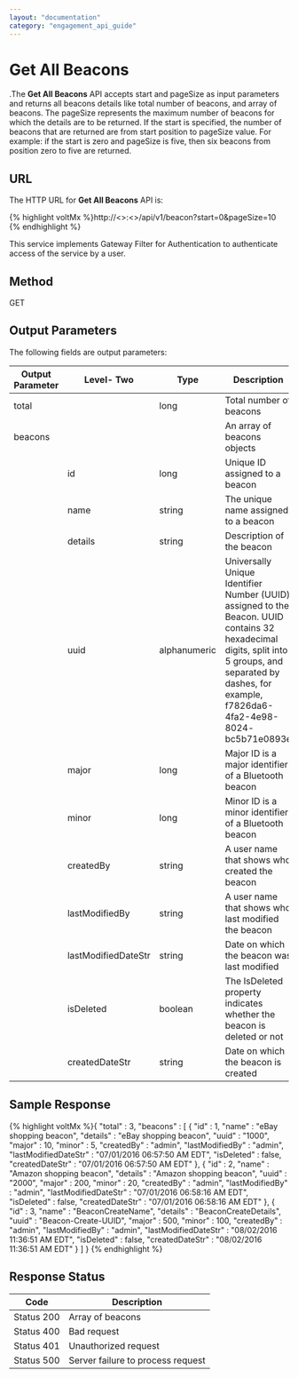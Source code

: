 ```yaml
---
layout: "documentation"
category: "engagement_api_guide"
---
```


# Get All Beacons

.The **Get All Beacons** API accepts start and pageSize as input parameters and returns all beacons details like total number of beacons, and array of beacons. The pageSize represents the maximum number of beacons for which the details are to be returned. If the start is specified, the number of beacons that are returned are from start position to pageSize value. For example: if the start is zero and pageSize is five, then six beacons from position zero to five are returned.

## URL

The HTTP URL for **Get All Beacons** API is:

{% highlight voltMx %}http://<<host>>:<<port>>/api/v1/beacon?start=0&pageSize=10
{% endhighlight %}

This service implements Gateway Filter for Authentication to authenticate access of the service by a user.

## Method

GET

## Output Parameters

The following fields are output parameters:

| Output Parameter | Level- Two          | Type         | Description                                                                                                                                                                                               |
| ---------------- | ------------------- | ------------ | --------------------------------------------------------------------------------------------------------------------------------------------------------------------------------------------------------- |
| total            |                     | long         | Total number of beacons                                                                                                                                                                                   |
| beacons          |                     |              | An array of beacons objects                                                                                                                                                                               |
|                  | id                  | long         | Unique ID assigned to a beacon                                                                                                                                                                            |
|                  | name                | string       | The unique name assigned to a beacon                                                                                                                                                                      |
|                  | details             | string       | Description of the beacon                                                                                                                                                                                 |
|                  | uuid                | alphanumeric | Universally Unique Identifier Number (UUID) assigned to the Beacon. UUID contains 32 hexadecimal digits, split into 5 groups, and separated by dashes, for example, f7826da6-4fa2-4e98-8024- bc5b71e0893e |
|                  | major               | long         | Major ID is a major identifier of a Bluetooth beacon                                                                                                                                                      |
|                  | minor               | long         | Minor ID is a minor identifier of a Bluetooth beacon                                                                                                                                                      |
|                  | createdBy           | string       | A user name that shows who created the beacon                                                                                                                                                             |
|                  | lastModifiedBy      | string       | A user name that shows who last modified the beacon                                                                                                                                                       |
|                  | lastModifiedDateStr | string       | Date on which the beacon was last modified                                                                                                                                                                |
|                  | isDeleted           | boolean      | The IsDeleted property indicates whether the beacon is deleted or not                                                                                                                                     |
|                  | createdDateStr      | string       | Date on which the beacon is created                                                                                                                                                                       |

## Sample Response

{% highlight voltMx %}{
"total" : 3,
"beacons" : [ {
"id" : 1,
"name" : "eBay shopping beacon",
"details" : "eBay shopping beacon",
"uuid" : "1000",
"major" : 10,
"minor" : 5,
"createdBy" : "admin",
"lastModifiedBy" : "admin",
"lastModifiedDateStr" : "07/01/2016 06:57:50 AM EDT",
"isDeleted" : false,
"createdDateStr" : "07/01/2016 06:57:50 AM EDT"
}, {
"id" : 2,
"name" : "Amazon shopping beacon",
"details" : "Amazon shopping beacon",
"uuid" : "2000",
"major" : 200,
"minor" : 20,
"createdBy" : "admin",
"lastModifiedBy" : "admin",
"lastModifiedDateStr" : "07/01/2016 06:58:16 AM EDT",
"isDeleted" : false,
"createdDateStr" : "07/01/2016 06:58:16 AM EDT"
}, {
"id" : 3,
"name" : "BeaconCreateName",
"details" : "BeaconCreateDetails",
"uuid" : "Beacon-Create-UUID",
"major" : 500,
"minor" : 100,
"createdBy" : "admin",
"lastModifiedBy" : "admin",
"lastModifiedDateStr" : "08/02/2016 11:36:51 AM EDT",
"isDeleted" : false,
"createdDateStr" : "08/02/2016 11:36:51 AM EDT"
} ]
}
{% endhighlight %}

## Response Status

| Code       | Description                       |
| ---------- | --------------------------------- |
| Status 200 | Array of beacons                  |
| Status 400 | Bad request                       |
| Status 401 | Unauthorized request              |
| Status 500 | Server failure to process request |
